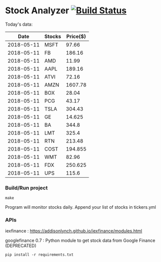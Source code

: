 # Stock Analyzer [![Build Status](https://travis-ci.org/ogoyal/StockAnalyzer.svg?branch=master)](https://travis-ci.org/ogoyal/StockAnalyzer)

Today's data:

| Date| Stocks| Price($) | 
| --- | --- | ---  | 
| 2018-05-11| MSFT| 97.66 | 
| 2018-05-11| FB| 186.16 | 
| 2018-05-11| AMD| 11.99 | 
| 2018-05-11| AAPL| 189.16 | 
| 2018-05-11| ATVI| 72.16 | 
| 2018-05-11| AMZN| 1607.78 | 
| 2018-05-11| BOX| 28.04 | 
| 2018-05-11| PCG| 43.17 | 
| 2018-05-11| TSLA| 304.43 | 
| 2018-05-11| GE| 14.625 | 
| 2018-05-11| BA| 344.8 | 
| 2018-05-11| LMT| 325.4 | 
| 2018-05-11| RTN| 213.48 | 
| 2018-05-11| COST| 194.855 | 
| 2018-05-11| WMT| 82.96 | 
| 2018-05-11| FDX| 250.625 | 
| 2018-05-11| UPS| 115.6 | 

### Build/Run project

```
make
```

Program will monitor stocks daily. Append your list of stocks in tickers.yml

### APIs
iexfinance : https://addisonlynch.github.io/iexfinance/modules.html

googlefinance 0.7 : Python module to get stock data from Google Finance (DEPRECATED)

```
pip install -r requirements.txt
```
